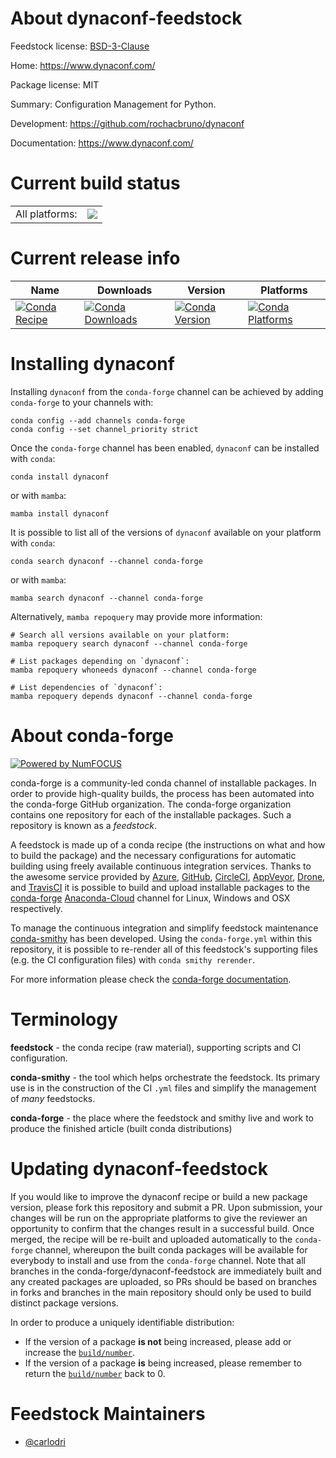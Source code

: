 About dynaconf-feedstock
========================

Feedstock license: [BSD-3-Clause](https://github.com/conda-forge/dynaconf-feedstock/blob/main/LICENSE.txt)

Home: https://www.dynaconf.com/

Package license: MIT

Summary: Configuration Management for Python.

Development: https://github.com/rochacbruno/dynaconf

Documentation: https://www.dynaconf.com/

Current build status
====================


<table><tr><td>All platforms:</td>
    <td>
      <a href="https://dev.azure.com/conda-forge/feedstock-builds/_build/latest?definitionId=11021&branchName=main">
        <img src="https://dev.azure.com/conda-forge/feedstock-builds/_apis/build/status/dynaconf-feedstock?branchName=main">
      </a>
    </td>
  </tr>
</table>

Current release info
====================

| Name | Downloads | Version | Platforms |
| --- | --- | --- | --- |
| [![Conda Recipe](https://img.shields.io/badge/recipe-dynaconf-green.svg)](https://anaconda.org/conda-forge/dynaconf) | [![Conda Downloads](https://img.shields.io/conda/dn/conda-forge/dynaconf.svg)](https://anaconda.org/conda-forge/dynaconf) | [![Conda Version](https://img.shields.io/conda/vn/conda-forge/dynaconf.svg)](https://anaconda.org/conda-forge/dynaconf) | [![Conda Platforms](https://img.shields.io/conda/pn/conda-forge/dynaconf.svg)](https://anaconda.org/conda-forge/dynaconf) |

Installing dynaconf
===================

Installing `dynaconf` from the `conda-forge` channel can be achieved by adding `conda-forge` to your channels with:

```
conda config --add channels conda-forge
conda config --set channel_priority strict
```

Once the `conda-forge` channel has been enabled, `dynaconf` can be installed with `conda`:

```
conda install dynaconf
```

or with `mamba`:

```
mamba install dynaconf
```

It is possible to list all of the versions of `dynaconf` available on your platform with `conda`:

```
conda search dynaconf --channel conda-forge
```

or with `mamba`:

```
mamba search dynaconf --channel conda-forge
```

Alternatively, `mamba repoquery` may provide more information:

```
# Search all versions available on your platform:
mamba repoquery search dynaconf --channel conda-forge

# List packages depending on `dynaconf`:
mamba repoquery whoneeds dynaconf --channel conda-forge

# List dependencies of `dynaconf`:
mamba repoquery depends dynaconf --channel conda-forge
```


About conda-forge
=================

[![Powered by
NumFOCUS](https://img.shields.io/badge/powered%20by-NumFOCUS-orange.svg?style=flat&colorA=E1523D&colorB=007D8A)](https://numfocus.org)

conda-forge is a community-led conda channel of installable packages.
In order to provide high-quality builds, the process has been automated into the
conda-forge GitHub organization. The conda-forge organization contains one repository
for each of the installable packages. Such a repository is known as a *feedstock*.

A feedstock is made up of a conda recipe (the instructions on what and how to build
the package) and the necessary configurations for automatic building using freely
available continuous integration services. Thanks to the awesome service provided by
[Azure](https://azure.microsoft.com/en-us/services/devops/), [GitHub](https://github.com/),
[CircleCI](https://circleci.com/), [AppVeyor](https://www.appveyor.com/),
[Drone](https://cloud.drone.io/welcome), and [TravisCI](https://travis-ci.com/)
it is possible to build and upload installable packages to the
[conda-forge](https://anaconda.org/conda-forge) [Anaconda-Cloud](https://anaconda.org/)
channel for Linux, Windows and OSX respectively.

To manage the continuous integration and simplify feedstock maintenance
[conda-smithy](https://github.com/conda-forge/conda-smithy) has been developed.
Using the ``conda-forge.yml`` within this repository, it is possible to re-render all of
this feedstock's supporting files (e.g. the CI configuration files) with ``conda smithy rerender``.

For more information please check the [conda-forge documentation](https://conda-forge.org/docs/).

Terminology
===========

**feedstock** - the conda recipe (raw material), supporting scripts and CI configuration.

**conda-smithy** - the tool which helps orchestrate the feedstock.
                   Its primary use is in the construction of the CI ``.yml`` files
                   and simplify the management of *many* feedstocks.

**conda-forge** - the place where the feedstock and smithy live and work to
                  produce the finished article (built conda distributions)


Updating dynaconf-feedstock
===========================

If you would like to improve the dynaconf recipe or build a new
package version, please fork this repository and submit a PR. Upon submission,
your changes will be run on the appropriate platforms to give the reviewer an
opportunity to confirm that the changes result in a successful build. Once
merged, the recipe will be re-built and uploaded automatically to the
`conda-forge` channel, whereupon the built conda packages will be available for
everybody to install and use from the `conda-forge` channel.
Note that all branches in the conda-forge/dynaconf-feedstock are
immediately built and any created packages are uploaded, so PRs should be based
on branches in forks and branches in the main repository should only be used to
build distinct package versions.

In order to produce a uniquely identifiable distribution:
 * If the version of a package **is not** being increased, please add or increase
   the [``build/number``](https://docs.conda.io/projects/conda-build/en/latest/resources/define-metadata.html#build-number-and-string).
 * If the version of a package **is** being increased, please remember to return
   the [``build/number``](https://docs.conda.io/projects/conda-build/en/latest/resources/define-metadata.html#build-number-and-string)
   back to 0.

Feedstock Maintainers
=====================

* [@carlodri](https://github.com/carlodri/)

